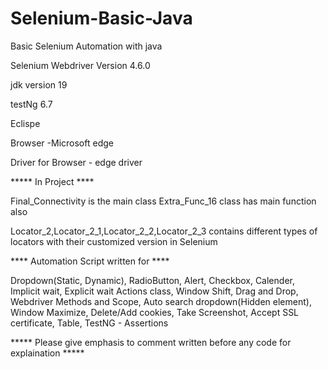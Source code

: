 # Selenium-Basic-Java

Basic Selenium Automation with java

Selenium Webdriver Version 4.6.0

jdk version 19

testNg 6.7

Eclispe 

Browser -Microsoft edge 

Driver for Browser - edge driver

***** In Project ****

Final_Connectivity is the main class
Extra_Func_16 class has main function also

Locator_2,Locator_2_1,Locator_2_2,Locator_2_3 contains different types of locators with their customized version in Selenium

**** Automation Script written for ****

Dropdown(Static, Dynamic),
RadioButton,
Alert,
Checkbox,
Calender,
Implicit wait, Explicit wait
Actions class,
Window Shift,
Drag and Drop,
Webdriver Methods and Scope,
Auto search dropdown(Hidden element),
Window Maximize,
Delete/Add cookies,
Take Screenshot,
Accept SSL certificate,
Table,
TestNG - Assertions 

***** Please give emphasis to comment written before any code for explaination *****


